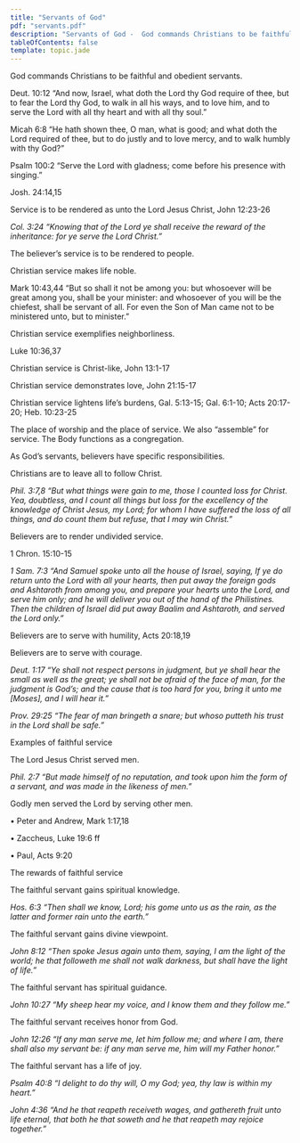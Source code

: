```yaml
---
title: "Servants of God"
pdf: "servants.pdf"
description: "Servants of God -  God commands Christians to be faithful and obedient servants."
tableOfContents: false
template: topic.jade
---
```


God commands Christians to be faithful and obedient servants.

Deut. 10:12 “And now, Israel, what doth the Lord thy God require of
thee, but to fear the Lord thy God, to walk in all his ways, and to love
him, and to serve the Lord with all thy heart and with all thy soul.”

Micah 6:8 “He hath shown thee, O man, what is good; and what doth the
Lord required of thee, but to do justly and to love mercy, and to walk
humbly with thy God?”

Psalm 100:2 “Serve the Lord with gladness; come before his presence with
singing.”

Josh. 24:14,15

Service is to be rendered as unto the Lord Jesus Christ, John 12:23-26

*Col. 3:24 “Knowing that of the Lord ye shall receive the reward of the
inheritance: for ye serve the Lord Christ.”*

The believer’s service is to be rendered to people.

Christian service makes life noble.

Mark 10:43,44 “But so shall it not be among you: but whosoever will be
great among you, shall be your minister: and whosoever of you will be
the chiefest, shall be servant of all. For even the Son of Man came not
to be ministered unto, but to minister.”

Christian service exemplifies neighborliness.

Luke 10:36,37

Christian service is Christ-like, John 13:1-17

Christian service demonstrates love, John 21:15-17

Christian service lightens life’s burdens, Gal. 5:13-15; Gal. 6:1-10;
Acts 20:17-20; Heb. 10:23-25

The place of worship and the place of ser­vice. We also “assemble” for
service. The Body functions as a congregation.

As God’s servants, believers have specific responsibilities.

Christians are to leave all to follow Christ.

*Phil. 3:7,8 “But what things were gain to me, those I counted loss for
Christ. Yea, doubtless, and I count all things but loss for the
excellency of the knowledge of Christ Jesus, my Lord; for whom I have
suffered the loss of all things, and do count them but refuse, that I
may win Christ.”*

Believers are to render undivided service.

1 Chron. 15:10-15

*1 Sam. 7:3 “And Samuel spoke unto all the house of Israel, saying, If
ye do return unto the Lord with all your hearts, then put away the
foreign gods and Ashtaroth from among you, and prepare your hearts unto
the Lord, and serve him only; and he will deliver you out of the hand of
the Philistines. Then the children of Israel did put away Baalim and
Ashtaroth, and served the Lord only.”*

Believers are to serve with humility, Acts 20:18,19

Believers are to serve with courage.

*Deut. 1:17 “Ye shall not respect persons in judgment, but ye shall hear
the small as well as the great; ye shall not be afraid of the face of
man, for the judgment is God’s; and the cause that is too hard for you,
bring it unto me [Moses], and I will hear it.”*

*Prov. 29:25 “The fear of man bringeth a snare; but whoso putteth his
trust in the Lord shall be safe.”*

Examples of faithful service

The Lord Jesus Christ served men.

*Phil. 2:7 “But made himself of no reputation, and took upon him the
form of a servant, and was made in the likeness of men.”*

Godly men served the Lord by serving other men.

• Peter and Andrew, Mark 1:17,18

• Zaccheus, Luke 19:6 ff

• Paul, Acts 9:20

The rewards of faithful service

The faithful servant gains spiritual knowledge.

*Hos. 6:3 “Then shall we know, Lord; his gome unto us as the rain, as
the latter and former rain unto the earth.”*

The faithful servant gains divine viewpoint.

*John 8:12 “Then spoke Jesus again unto them, saying, I am the light of
the world; he that followeth me shall not walk darkness, but shall have
the light of life.”*

The faithful servant has spiritual guidance.

*John 10:27 “My sheep hear my voice, and I know them and they follow
me.”*

The faithful servant receives honor from God.

*John 12:26 “If any man serve me, let him fol­low me; and where I am,
there shall also my servant be: if any man serve me, him will my Father
honor.”*

The faithful servant has a life of joy.

*Psalm 40:8 “I delight to do thy will, O my God; yea, thy law is within
my heart.”*

*John 4:36 “And he that reapeth receiveth wages, and gathereth fruit
unto life eternal, that both he that soweth and he that reapeth may
rejoice together.”*

